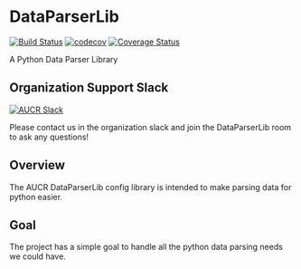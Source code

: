 # DataParserLib
[![Build Status](https://travis-ci.org/AUCR/DataParserLib.svg?branch=master)](https://travis-ci.org/AUCR/DataParserLib)
[![codecov](https://codecov.io/gh/AUCR/DataParserLib/branch/master/graph/badge.svg)](https://codecov.io/gh/AUCR/DataParserLib)
[![Coverage Status](https://coveralls.io/repos/github/AUCR/DataParserLib/badge.svg)](https://coveralls.io/github/AUCR/DataParserLib)

A Python Data Parser Library

## Organization Support Slack
[![AUCR Slack](https://slack.aucr.io/badge.svg)](https://slack.aucr.io/)

Please contact us in the organization slack and join the DataParserLib room to ask any questions!


## Overview

The AUCR DataParserLib config library is intended to make parsing data for python easier. 


## Goal

The project has a simple goal to handle all the python data parsing needs we could have.


